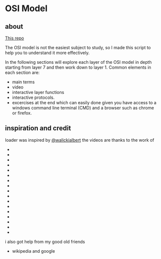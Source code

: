 # OSI Model 

## about
<!-- [](git@github.com:logomonicLearning/projectNeo.git) -->
[This repo](https://github.com/logomonicLearning/osi-model)

The OSI model is not the easiest subject to study, so I made this script to help you to understand it more effectively.

In the following sections will explore each layer of the OSI model in depth starting from layer 7 and then work down to layer 1. Common elements in each section are: 
- main terms 
-  video 
-  interactive layer functions 
-  interactive protocols. 
-  excercises at the end which can easily done given you have access to a windows command line terminal (CMD) and a browser such as chrome or firefox.

## inspiration and credit

loader was inspired by [@walickialbert](https://codepen.io/walickialbert)
the videos are thanks to the work of 
- [](https://www.youtube.com/embed/h8K49dD52WA)
- [](https://www.youtube.com/embed/nFnLPGk8WjA)
- [](https://www.youtube.com/embed/-wzL3jcky-g)
- [](https://www.youtube.com/embed/AtITX-U2mL4)
- [](https://www.youtube.com/embed/aPcku3orRmI)
- [](https://www.youtube.com/embed/DsQcX-7n6fY)
- [](https://www.youtube.com/embed/fNyd6Vo8Dps)
- [](https://www.youtube.com/embed/F27PLin3TV0)
- [](https://www.youtube.com/embed/RDotMcs0Erg)
- [](https://www.youtube.com/embed/cuR05y_2Gxc)
- [](https://www.youtube.com/embed/dNInnvmRivI)
- [](https://www.youtube.com/embed/7_-qWlvQQtY)
- [](https://www.youtube.com/embed/0b3h7CdJRpQ)
- [](https://www.youtube.com/embed/hRr20m10NLw)
- [](https://www.youtube.com/embed/Itwk3BJ4GPY)
- [](https://www.youtube.com/embed/zbqrNg4C98U)
- [](https://www.youtube.com/embed/-0thZyLPoBM)

i also got help from my good old friends 
- wikipedia and google